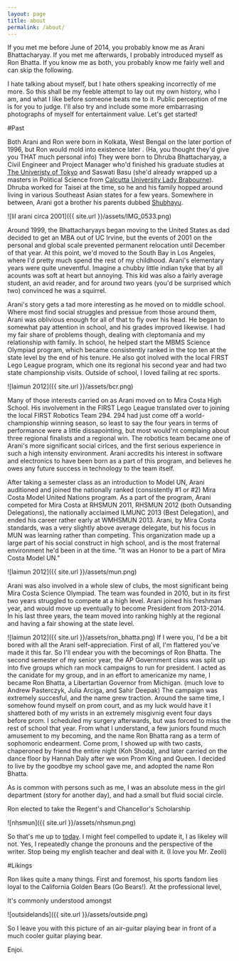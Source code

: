 ```yaml
---
layout: page
title: about
permalink: /about/
---
```


If you met me before June of 2014, you probably know me as Arani Bhattacharyay. If you met me afterwards, I probably introduced myself as Ron Bhatta. If you know me as both, you probably know me fairly well and can skip the following. 

I hate talking about myself, but I hate others speaking incorrectly of me more. So this shall be my feeble attempt to lay out my own history, who I am, and what I like before someone beats me to it. Public perception of me is for you to judge. I'll also try and include some more embarrasing photographs of myself for entertainment value. Let's get started!

#Past

Both Arani and Ron were born in Kolkata, West Bengal on the later portion of 1996, but Ron would mold into existence later . (Ha, you thought they'd give you THAT much personal info) They were born to Dhruba Bhattacharyay, a Civil Engineer and Project Manager who'd finished his graduate studies at [The Univeristy of Tokyo](http://www.u-tokyo.ac.jp/en/index.html) and Saswati Basu (she'd already wrapped up a masters in Political Science from [Calcutta University Lady Brabourne](http://www.ladybrabourne.com/)). Dhruba worked for Taisei at the time, so he and his family hopped around living in various Southeast Asian states for a few years. Somewhere in between, Arani got a brother his parents dubbed [Shubhayu](https://www.facebook.com/shubhayu.bhattacharyay).

![lil arani circa 2001]({{ site.url }}/assets/IMG_0533.png)

Around 1999, the Bhattacharyays began moving to the United States as dad decided to get an MBA out of UC Irvine, but the events of 2001 on the personal and global scale prevented permanent relocation until December of that year. At this point, we'd moved to the South Bay in Los Angeles, where I'd pretty much spend the rest of my childhood. Arani's elementary years were quite uneventful. Imagine a chubby little indian tyke that by all acounts was soft at heart but annoying. This kid was also a fairly average student, an avid reader, and for around two years (you'd be surprised which two) convinced he was a squirrel. 

Arani's story gets a tad more interesting as he moved on to middle school. Where most find social struggles and pressue from those around them, Arani was oblivious enough for all of that to fly over his head. He began to somewhat pay attention in school, and his grades improved likewise. I had my fair share of problems though, dealing with cleptomania and my relationship with family. In school, he helped start the MBMS Science Olympiad program, which became consistently ranked in the top ten at the state level by the end of his tenure. He also got inolved with the local FIRST Lego League program, which one its regional his second year and had two state championship visits. Outside of school, I loved failing at rec sports.

![laimun 2012]({{ site.url }}/assets/bcr.png)


Many of those interests carried on as Arani moved on to Mira Costa High School. His involvement in the FIRST Lego League translated over to joining the local FIRST Robotics Team 294. 294 had just come off a world-championship winning season, so least to say the four years in terms of performance were a little dissapointing, but most would'nt complaing about three regional finalists and a regional win. The robotics team became one of Arani's more significant social cirlces, and the first serious experience in such a high intensity environment. Arani accredits his interest in software and electronics to have been born as a part of this program, and believes he owes any future success in technology to the team itself.


After taking a semester class as an introduction to Model UN, Arani auditioned and joined the nationally ranked (consistently #1 or #2) Mira Costa Model United Nations program. As a part of the program, Arani competed for Mira Costa at RHSMUN 2011, RHSMUN 2012 (both Outsanding Delegations), the nationally acclaimed ILMUNC 2013 (Best Delegation), and ended his career rather early at WMHSMUN 2013. Arani, by Mira Costa standards, was a very slightly above average delegate, but his focus in MUN was learning rather than competing. This organization made up a large part of his social construct in high school, and is the most fraternal environment he'd been in at the time. "It was an Honor to be a part of Mira Costa Model UN."

![laimun 2012]({{ site.url }}/assets/mun.png)

Arani was also involved in a whole slew of clubs, the most significant being Mira Costa Science Olympiad. The team was founded in 2010, but in its first two years struggled to compete at a high level. Arani joined his freshman year, and would move up eventually to become President from 2013-2014. In his last three years, the team moved into ranking highly at the regional and having a fair showing at the state level.

![laimun 2012]({{ site.url }}/assets/ron_bhatta.png) If I were you, I'd be a bit bored with all the Arani self-appreciation. First of all, I'm flattered you've made it this far. So I'll endear you with the becomings of Ron Bhatta. The second semester of my senior year, the AP Government class was split up into five groups which ran mock campaigns to run for president. I acted as the canidate for my group, and in an effort to americanize my name, I became Ron Bhatta, a Libertartian Governor from Michigan. (much love to Andrew Pasterczyk, Julia Arciga, and Sahir Deepak) The campaign was extremely succesful, and the name grew traction. Around the same time, I somehow found myself on prom court, and as my luck would have it I shattered both of my wrists in an extremely misgivnig event four days before prom. I scheduled my surgery afterwards, but was forced to miss the rest of school that year. From what I understand, a few juniors found much amusement to my becoming, and the name Ron Bhatta rang as a term of sophomoric endearment. Come prom, I showed up with two casts, chaperoned by friend the entire night (Koh Shoda), and later carried on the dance floor by Hannah Daly after we won Prom King and Queen. I decided to live by the goodbye my school gave me, and adopted the name Ron Bhatta.

As is common with persons such as me, I was an absolute mess in the girl department (story for another day), and had a small but fluid social circle.

Ron elected to take the Regent's and Chancellor's Scholarship

![nhsmun]({{ site.url }}/assets/nhsmun.png)

So that's me up to [today](http://money.cnn.com/2016/01/07/investing/stocks-markets-dow-china/). I might feel compelled to update it, I as likeley will not. Yes, I repeatedly change the pronouns and the perspective of the writer. Stop being my english teacher and deal with it. (I love you Mr. Zeoli)

#Likings

Ron likes quite a many things. First and foremost, his sports fandom lies loyal to the California Golden Bears (Go Bears!). At the professional level, 

It's commonly understood amongst


![outsidelands]({{ site.url }}/assets/outside.png)

So I leave you with this picture of an air-guitar playing bear in front of a much cooler guitar playing bear.

Enjoi.
